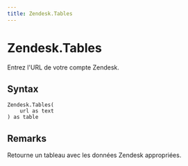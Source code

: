 ```yaml
---
title: Zendesk.Tables
---
```


# Zendesk.Tables


Entrez l&#39;URL de votre compte Zendesk.


## Syntax

```powerquery
Zendesk.Tables(
    url as text
) as table
```


## Remarks

Retourne un tableau avec les données Zendesk appropriées.


